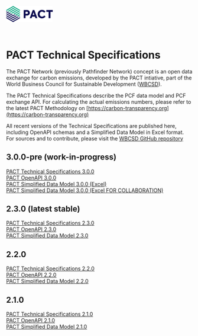 <img style="width:25%;margin-bottom:30px" src="./assets/logo.svg"/>  

# PACT Technical Specifications

The PACT Network (previously Pathfinder Network) concept is an open data exchange for carbon emissions, developed by the PACT intiative, part of  the World Business Council for Sustainable Development ([WBCSD](https://wbcsd.org)).

The PACT Technical Specifications describe the PCF data model and PCF exchange API. For calculating the actual  emissions numbers, please refer to the latest PACT Methodology on [https://carbon-transparency.org](https://carbon-transparency.org)

All recent versions of the Technical Specifications are published here, including OpenAPI schemas and a Simplified Data Model in Excel format.
For sources and to contribute, please visit the [WBCSD GitHub repository](https://github.com/wbcsd/data-exchange-protocol)

## 3.0.0-pre (work-in-progress)
[PACT Technical Specifications 3.0.0](v3/index.html) <br>
[PACT OpenAPI 3.0.0](v3/openapi.yaml) <br>
[PACT Simplified Data Model 3.0.0 (Excel)](v3/pact-simplified.xlsx) <br>
[PACT Simplified Data Model 3.0.0 (Excel FOR COLLABORATION)](https://wbcsd.sharepoint.com/:x:/s/ClimateEnergy/EQzZ7GNDG0BLvjmGxtSB0mwBv6cee6Q-F6hRc6FXlaLhWw?e=HF9CUo)
	
<!--
## 2.3.1-pre (work-in-progress)

[PACT Technical Specifications 2.3.1](v2/index.html) <br>
[PACT OpenAPI 3.0.0](v2/openapi.yaml) <br>
-->

## 2.3.0 (latest stable)

[PACT Technical Specifications 2.3.0](https://wbcsd.github.io/tr/2024/data-exchange-protocol-20241024/) <br>
[PACT OpenAPI 2.3.0](https://specs.carbon-transparency.org/pact-openapi-2.3.0.yaml) <br>
[PACT Simplified Data Model 2.3.0](https://specs.carbon-transparency.org/pact-simplified-model-2.3.0.xlsx) <br>
	
## 2.2.0

[PACT Technical Specifications 2.2.0](https://wbcsd.github.io/tr/2024/data-exchange-protocol-20240410/) <br>
[PACT OpenAPI 2.2.0](https://specs.carbon-transparency.org/pact-openapi-2.2.0.yaml) <br>
[PACT Simplified Data Model 2.2.0](https://specs.carbon-transparency.org/pact-simplified-model-2.2.0.xlsx) <br>
	
## 2.1.0 

[PACT Technical Specifications 2.1.0](https://wbcsd.github.io/tr/2023/data-exchange-protocol-20231207/) <br>
[PACT OpenAPI 2.1.0](https://specs.carbon-transparency.org/pact-openapi-2.1.0.yaml) <br>
[PACT Simplified Data Model 2.1.0](https://specs.carbon-transparency.org/pact-simplified-model-2.3.0.xlsx) <br>
	

